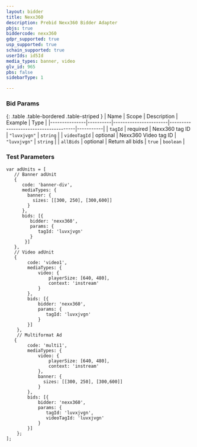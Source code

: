 ```yaml
---
layout: bidder
title: Nexx360
description: Prebid Nexx360 Bidder Adapter
pbjs: true
biddercode: nexx360
gdpr_supported: true
usp_supported: true
schain_supported: true
userIds: id5Id
media_types: banner, video
glv_id: 965
pbs: false
sidebarType: 1

---
```



### Bid Params

{: .table .table-bordered .table-striped }
| Name          | Scope    | Description           | Example                              | Type      |
|---------------|----------|-----------------------|--------------------------------------|-----------|
| `tagId`       | required | Nexx360 tag ID        | `"luvxjvgn"`                         | `string`  |
| `videoTagId`  | optional | Nexx360 Video tag ID        | `"luvxjvgn"`                         | `string`  |
| `allBids`  | optional | Return all bids       | `true`                         | `boolean`  |

### Test Parameters

```
var adUnits = [
   // Banner adUnit
   {
      code: 'banner-div',
      mediaTypes: {
        banner: {
          sizes: [[300, 250], [300,600]]
        }
      },
      bids: [{
         bidder: 'nexx360',
         params: {
            tagId: 'luvxjvgn'
         }
       }]
   },
   // Video adUnit
   {
        code: 'video1',
        mediaTypes: {
            video: {
                playerSize: [640, 480],
                context: 'instream'
            }
        },
        bids: [{
            bidder: 'nexx360',
            params: {
               tagId: 'luvxjvgn'
            }
        }]
    },
    // Multiformat Ad
   {
        code: 'multi1',
        mediaTypes: {
            video: {
                playerSize: [640, 480],
                context: 'instream'
            },
            banner: {
              sizes: [[300, 250], [300,600]]
            }
        },
        bids: [{
            bidder: 'nexx360',
            params: {
               tagId: 'luvxjvgn',
               videoTagId: 'luvxjvgn'
            }
        }]
    };
];
```
